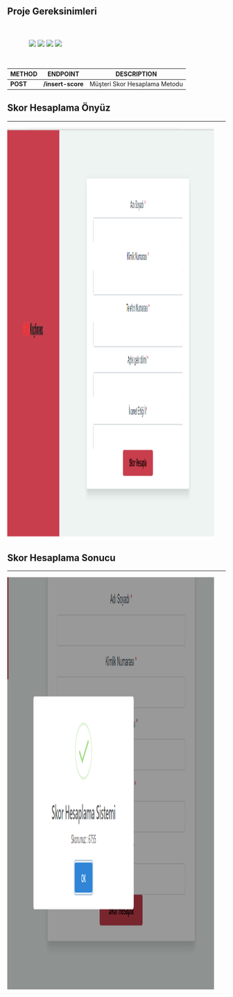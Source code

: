 ## Proje Gereksinimleri

<div style="margin:50px">
    <img align="center" src="https://www.docker.com/sites/default/files/d8/2019-07/vertical-logo-monochromatic.png" width=100px  />
    <img align="center" src="https://logos-download.com/wp-content/uploads/2016/10/Java_logo_icon.png" width=200px />
    <img align="center" src="https://seeklogo.com/images/S/spring-logo-9A2BC78AAF-seeklogo.com.png" width=100px />
      <img align="center" src="https://maven.apache.org/images/maven-logo-black-on-white.png" width=100px />
</div>

| METHOD | ENDPOINT | DESCRIPTION |
| ------ | -------- | ----------- |
| **POST** | **/insert-score** | Müşteri Skor Hesaplama Metodu

## Skor Hesaplama Önyüz
<hr/>
<img align="center" src="web/frontend.png" width="477" height="948"/>

## Skor Hesaplama Sonucu
<hr/>
<img align="center" src="web/frontend_score.png" width="477" height="948"/>
